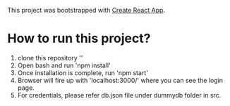 
This project was bootstrapped with [Create React App](https://github.com/facebookincubator/create-react-app).

# How to run this project?
1. clone this repository ''
2. Open bash and run 'npm install'
3. Once installation is complete, run 'npm start'
4. Browser will fire up with 'localhost:3000/' where you can see the login page.
5. For credentials, please refer db.json file under dummydb folder in src.


